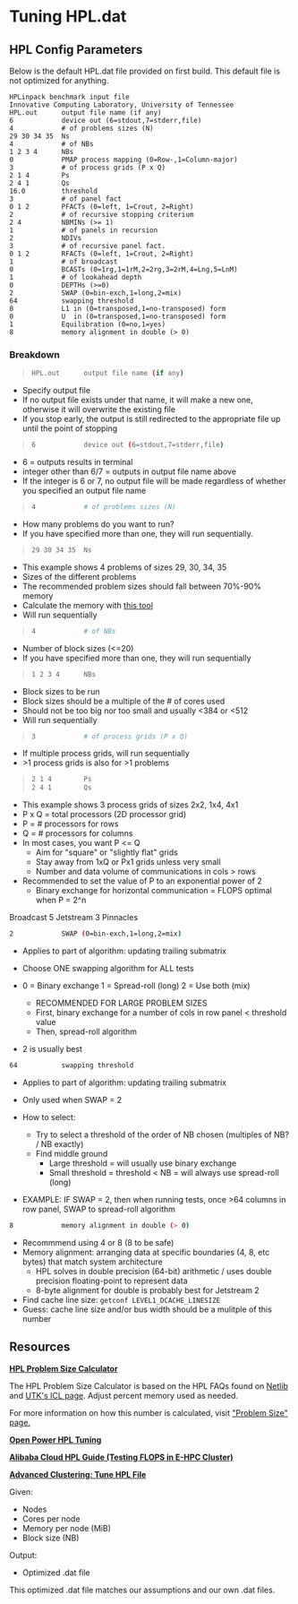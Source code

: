 # Tuning HPL.dat

## HPL Config Parameters

Below is the default HPL.dat file provided on first build.
This default file is not optimized for anything.

```
HPLinpack benchmark input file
Innovative Computing Laboratory, University of Tennessee
HPL.out      output file name (if any)
6            device out (6=stdout,7=stderr,file)
4            # of problems sizes (N)
29 30 34 35  Ns
4            # of NBs
1 2 3 4      NBs
0            PMAP process mapping (0=Row-,1=Column-major)
3            # of process grids (P x Q)
2 1 4        Ps
2 4 1        Qs
16.0         threshold
3            # of panel fact
0 1 2        PFACTs (0=left, 1=Crout, 2=Right)
2            # of recursive stopping criterium
2 4          NBMINs (>= 1)
1            # of panels in recursion
2            NDIVs
3            # of recursive panel fact.
0 1 2        RFACTs (0=left, 1=Crout, 2=Right)
1            # of broadcast
0            BCASTs (0=1rg,1=1rM,2=2rg,3=2rM,4=Lng,5=LnM)
1            # of lookahead depth
0            DEPTHs (>=0)
2            SWAP (0=bin-exch,1=long,2=mix)
64           swapping threshold
0            L1 in (0=transposed,1=no-transposed) form
0            U  in (0=transposed,1=no-transposed) form
1            Equilibration (0=no,1=yes)
8            memory alignment in double (> 0)
```

### Breakdown

> ```sh
> HPL.out      output file name (if any)
> ```

* Specify output file
* If no output file exists under that name, it will make a new one, otherwise it will overwrite the existing file
* If you stop early, the output is still redirected to the appropriate file up until the point of stopping

>```sh
> 6            device out (6=stdout,7=stderr,file)
>```

* 6 = outputs results in terminal
* integer other than 6/7 = outputs in output file name above
* If the integer is 6 or 7, no output file will be made regardless of whether you specified an output file name

>```sh
> 4            # of problems sizes (N)
>```

* How many problems do you want to run?
* If you have specified more than one, they will run sequentially.

>```sh
> 29 30 34 35  Ns
>```

* This example shows 4 problems of sizes 29, 30, 34, 35
* Sizes of the different problems
* The recommended problem sizes should fall between 70%-90% memory
* Calculate the memory with [this tool](#psize)
* Will run sequentially

>```sh
> 4            # of NBs
>```

* Number of block sizes (<=20)
* If you have specified more than one, they will run sequentially

>```sh
> 1 2 3 4      NBs
>```

* Block sizes to be run
* Block sizes should be a multiple of the # of cores used
* Should not be too big nor too small and usually <384 or <512
* Will run sequentially

>```sh
> 3            # of process grids (P x Q)
>```

* If multiple process grids, will run sequentially
* \>1 process grids is also for \>1 problems

> ```sh
> 2 1 4        Ps
> 2 4 1        Qs
>```

* This example shows 3 process grids of sizes 2x2, 1x4, 4x1
* P x Q = total processors (2D processor grid)
* P = # processors for rows
* Q = # processors for columns
* In most cases, you want P <= Q
  * Aim for "square" or "slightly flat" grids
  * Stay away from 1xQ or Px1 grids unless very small
  * Number and data volume of communications in cols > rows
* Recommended to set the value of P to an exponential power of 2
  * Binary exchange for horizontal communication = FLOPS optimal when P = 2^n

Broadcast
5 Jetstream
3 Pinnacles


```sh
2            SWAP (0=bin-exch,1=long,2=mix)
```

* Applies to part of algorithm: updating trailing submatrix

* Choose ONE swapping algorithm for ALL tests
* 0 = Binary exchange
  1 = Spread-roll (long)
  2 = Use both (mix)
  * RECOMMENDED FOR LARGE PROBLEM SIZES
  * First, binary exchange for a number of cols in row panel < threshold value
  * Then, spread-roll algorithm
* 2 is usually best

```sh
64           swapping threshold
```

* Applies to part of algorithm: updating trailing submatrix

* Only used when SWAP = 2
* How to select:
  * Try to select a threshold of the order of NB chosen (multiples of NB? / NB exactly)
  * Find middle ground
    * Large threshold = will usually use binary exchange
    * Small threshold = threshold < NB = will always use spread-roll (long)
* EXAMPLE: IF SWAP = 2, then when running tests, once >64 columns in row panel, SWAP to spread-roll algorithm

```sh
8            memory alignment in double (> 0)
```

* Recommmend using 4 or 8 (8 to be safe)
* Memory alignment: arranging data at specific boundaries (4, 8, etc bytes) that match system architecture
  * HPL solves in double precision (64-bit) arithmetic / uses double precision floating-point to represent data
  * 8-byte alignment for double is probably best for Jetstream 2
* Find cache line size: `getconf LEVEL1_DCACHE_LINESIZE`
* Guess: cache line size and/or bus width should be a mulitple of this number


## Resources

<a name="psize"></a>**[HPL Problem Size Calculator](https://www.desmos.com/calculator/y1d9nhb54c)**

The HPL Problem Size Calculator is based on the HPL FAQs found on [Netlib](https://netlib.org/benchmark/hpl/faqs.html) and [UTK's ICL page](https://icl.utk.edu/hpl/faq/index.html#275). Adjust percent memory used as needed.

For more information on how this number is calculated, visit ["Problem Size" page.](/HPL/HPLTuning/problemsize.md)

**[Open Power HPL Tuning](https://github.com/open-power/op-benchmark-recipes/blob/master/standard-benchmarks/HPL/Linpack_HPL.dat_tuning.md)**

**[Alibaba Cloud HPL Guide (Testing FLOPS in E-HPC Cluster)](https://www.alibabacloud.com/help/en/e-hpc/e-hpc-1-0/use-cases/use-hpl-to-test-the-flops-of-an-e-hpc-cluster)**

**[Advanced Clustering: Tune HPL File](https://www.advancedclustering.com/act_kb/tune-hpl-dat-file/)**

Given:

* Nodes
* Cores per node
* Memory per node (MiB)
* Block size (NB)

Output:

* Optimized .dat file

This optimized .dat file matches our assumptions and our own .dat files.
